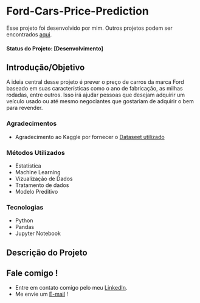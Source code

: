 # Ford-Cars-Price-Prediction

Esse projeto foi desenvolvido por mim. Outros projetos podem ser encontrados [aqui](https://github.com/mvsampaio98).

#### Status do Projeto: [Desenvolvimento]

## Introdução/Objetivo
A ideia central desse projeto é prever o preço de carros da marca Ford baseado em suas características como o ano de fabricação, as milhas rodadas, entre outros. Isso irá ajudar pessoas que desejam adquirir um veículo usado ou até mesmo negociantes que gostariam de adquirir o bem para revender.
### Agradecimentos
* Agradecimento ao Kaggle por fornecer o [Dataseet utilizado](https://www.kaggle.com/datasets/adhurimquku/ford-car-price-prediction)

### Métodos Utilizados
* Estatística
* Machine Learning
* Vizualização de Dados
* Tratamento de dados
* Modelo Preditivo

### Tecnologias
* Python
* Pandas
* Jupyter Notebook

## Descrição do Projeto



## Fale comigo !
* Entre em contato comigo pelo meu [LinkedIn](https://www.linkedin.com/in/marcelo-victor-sa-coqueiro-sampaio/).
* Me envie um [E-mail](mailto:mvsampaio98@gmail.com) !
